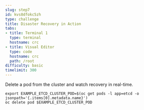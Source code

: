 ```yaml
---
slug: step7
id: kvs8dfokc5zh
type: challenge
title: Disaster Recovery in Action
tabs:
- title: Terminal 1
  type: terminal
  hostname: crc
- title: Visual Editor
  type: code
  hostname: crc
  path: /root
difficulty: basic
timelimit: 300
---
```

Delete a pod from the cluster and watch recovery in real-time.

```
export EXAMPLE_ETCD_CLUSTER_POD=$(oc get pods -l app=etcd -o jsonpath='{.items[0].metadata.name}')
oc delete pod $EXAMPLE_ETCD_CLUSTER_POD
```
